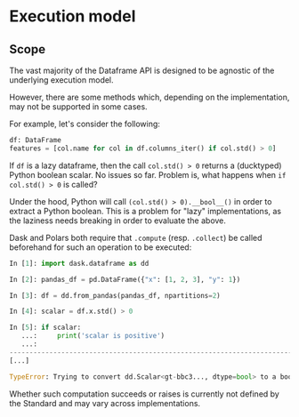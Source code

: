 # Execution model

## Scope

The vast majority of the Dataframe API is designed to be agnostic of the
underlying execution model.

However, there are some methods which, depending on the implementation, may
not be supported in some cases.

For example, let's consider the following:
```python
df: DataFrame
features = [col.name for col in df.columns_iter() if col.std() > 0]
```
If `df` is a lazy dataframe, then the call `col.std() > 0` returns
a (ducktyped) Python boolean scalar. No issues so far. Problem is,
what happens when `if col.std() > 0` is called?

Under the hood, Python will call `(col.std() > 0).__bool__()` in
order to extract a Python boolean. This is a problem for "lazy" implementations,
as the laziness needs breaking in order to evaluate the above.

Dask and Polars both require that `.compute` (resp. `.collect`) be called beforehand
for such an operation to be executed:
  ```python
  In [1]: import dask.dataframe as dd
  
  In [2]: pandas_df = pd.DataFrame({"x": [1, 2, 3], "y": 1})
  
  In [3]: df = dd.from_pandas(pandas_df, npartitions=2)
  
  In [4]: scalar = df.x.std() > 0
  
  In [5]: if scalar:
     ...:     print('scalar is positive')
     ...:
  ---------------------------------------------------------------------------
  [...]
  
  TypeError: Trying to convert dd.Scalar<gt-bbc3..., dtype=bool> to a boolean value. Because Dask objects are lazily evaluated, they cannot be converted to a boolean value or used in boolean conditions like if statements. Try calling .compute() to force computation prior to converting to a boolean value or using in a conditional statement.
  ```

Whether such computation succeeds or raises is currently not defined by the Standard and may vary across
implementations.
